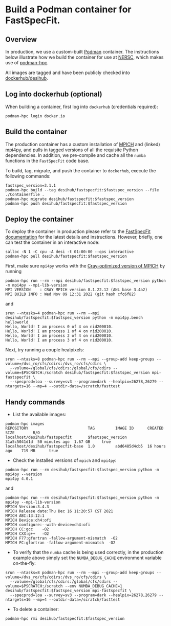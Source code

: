 # Build a Podman container for FastSpecFit.

## Overview

In production, we use a custom-built [Podman](https://podman.io) container. The
instructions below illustrate how we build the container for use at
[NERSC](https://docs.nersc.gov), which makes use of
[podman-hpc](https://docs.nersc.gov/development/containers/podman-hpc/overview).

All images are tagged and have been publicly checked into
[dockerhub/desihub](https://hub.docker.com/orgs/desihub/repositories).

## Log into dockerhub (optional)

When building a container, first log into `dockerhub` (credentials required):
```
podman-hpc login docker.io
```

## Build the container

The production container has a custom installation of
[MPICH](https://www.mpich.org/) and (linked)
[mpi4py](https://mpi4py.readthedocs.io/en/stable/), and pulls in tagged versions
of all the requisite Python dependencies. In addition, we pre-compile and cache
all the `numba` functions in the `FastSpecFit` code base. 

To build, tag, migrate, and push the container to `dockerhub`, execute the
following commands:
```
fastspec_version=3.1.1
podman-hpc build --tag desihub/fastspecfit:$fastspec_version --file ./Containerfile .
podman-hpc migrate desihub/fastspecfit:$fastspec_version
podman-hpc push desihub/fastspecfit:$fastspec_version
```

## Deploy the container

To deploy the container in production please refer to the [FastSpecFit
documentation](https://fastspecfit.readthedocs.io/en/latest/) for the latest
details and instructions. However, briefly, one can test the container in an
interactive node:
```
salloc -N 1 -C cpu -A desi -t 01:00:00 --qos interactive
podman-hpc pull desihub/fastspecfit:$fastspec_version
```

First, make sure `mpi4py` works with the [Cray-optimized version of
MPICH](https://docs.nersc.gov/development/containers/podman-hpc/overview/#using-cray-mpich-in-podman-hpc) by running
```
podman-hpc run --rm --mpi desihub/fastspecfit:$fastspec_version python -m mpi4py --mpi-lib-version
MPI VERSION    : CRAY MPICH version 8.1.22.12 (ANL base 3.4a2)
MPI BUILD INFO : Wed Nov 09 12:31 2022 (git hash cfc6f82)
```
and
```
srun --ntasks=4 podman-hpc run --rm --mpi desihub/fastspecfit:$fastspec_version python -m mpi4py.bench helloworld
Hello, World! I am process 0 of 4 on nid200010.
Hello, World! I am process 1 of 4 on nid200010.
Hello, World! I am process 2 of 4 on nid200010.
Hello, World! I am process 3 of 4 on nid200010.
```

Next, try running a couple healpixels:
```
srun --ntasks=8 podman-hpc run --rm --mpi --group-add keep-groups --volume=/dvs_ro/cfs/cdirs:/dvs_ro/cfs/cdirs \
  --volume=/global/cfs/cdirs:/global/cfs/cdirs --volume=$PSCRATCH:/scratch desihub/fastspecfit:$fastspec_version mpi-fastspecfit \
  --specprod=loa --survey=sv3 --program=dark --healpix=26278,26279 --ntargets=16 --mp=4 --outdir-data=/scratch/fasttest
```

## Handy commands

* List the available images:
```
podman-hpc images
REPOSITORY                          TAG         IMAGE ID      CREATED         SIZE        R/O
localhost/desihub/fastspecfit       $fastspec_version       31a5c5041d1d  50 minutes ago  1.67 GB     true
localhost/desihub/fastspecfit-base  1.0         abd6485d4cb5  16 hours ago    719 MB      true
```

* Check the installed versions of `mpich` and `mpi4py`:
```
podman-hpc run --rm desihub/fastspecfit:$fastspec_version python -m mpi4py --version
mpi4py 4.0.1
```
and
```
podman-hpc run --rm desihub/fastspecfit:$fastspec_version python -m mpi4py --mpi-lib-version
MPICH Version:3.4.3
MPICH Release date:Thu Dec 16 11:20:57 CST 2021
MPICH ABI:13:12:1
MPICH Device:ch4:ofi
MPICH configure:--with-device=ch4:ofi
MPICH CC:gcc    -O2
MPICH CXX:g++   -O2
MPICH F77:gfortran -fallow-argument-mismatch  -O2
MPICH FC:gfortran -fallow-argument-mismatch  -O2
```

* To verify that the `numba` cache is being used correctly, in the production
example above simply set the `NUMBA_DEBUG_CACHE` environment variable
on-the-fly:
```
srun --ntasks=8 podman-hpc run --rm --mpi --group-add keep-groups --volume=/dvs_ro/cfs/cdirs:/dvs_ro/cfs/cdirs \
  --volume=/global/cfs/cdirs:/global/cfs/cdirs --volume=$PSCRATCH:/scratch --env NUMBA_DEBUG_CACHE=1 desihub/fastspecfit:$fastspec_version mpi-fastspecfit \
  --specprod=loa --survey=sv3 --program=dark --healpix=26278,26279 --ntargets=16 --mp=4 --outdir-data=/scratch/fasttest
```

* To delete a container:
```
podman-hpc rmi desihub/fastspecfit:$fastspec_version
```
